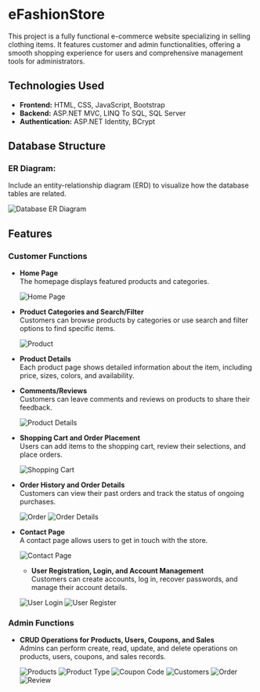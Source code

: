 # eFashionStore

This project is a fully functional e-commerce website specializing in selling clothing items. It features customer and admin functionalities, offering a smooth shopping experience for users and comprehensive management tools for administrators.

## Technologies Used
- **Frontend:** HTML, CSS, JavaScript, Bootstrap
- **Backend:** ASP.NET MVC, LINQ To SQL, SQL Server
- **Authentication:** ASP.NET Identity, BCrypt

## Database Structure
### ER Diagram:
Include an entity-relationship diagram (ERD) to visualize how the database tables are related.

  ![Database ER Diagram](WebsiteScreenshots/Capfs_database.png)

## Features

### Customer Functions
- **Home Page**  
  The homepage displays featured products and categories.
  
  ![Home Page](WebsiteScreenshots/localhost_44351_home.png)
  
- **Product Categories and Search/Filter**  
  Customers can browse products by categories or use search and filter options to find specific items.
  
  ![Product](WebsiteScreenshots/localhost_44351_Product.png)
  
- **Product Details**  
  Each product page shows detailed information about the item, including price, sizes, colors, and availability.
  
- **Comments/Reviews**  
  Customers can leave comments and reviews on products to share their feedback.
  
  ![Product Details](WebsiteScreenshots/localhost_44351_Product_Details.png)
  
- **Shopping Cart and Order Placement**  
  Users can add items to the shopping cart, review their selections, and place orders.
  
  ![Shopping Cart](WebsiteScreenshots/localhost_44351_Cart_ListCarts.png)
  
- **Order History and Order Details**  
  Customers can view their past orders and track the status of ongoing purchases.
  
  ![Order](WebsiteScreenshots/localhost_44351_Order_Order.png)
  ![Order Details](WebsiteScreenshots/localhost_44351_Order_OrderDetails.png)

- **Contact Page**  
  A contact page allows users to get in touch with the store.
  
  ![Contact Page](WebsiteScreenshots/localhost_44351_Home_Contact.png)

  - **User Registration, Login, and Account Management**  
  Customers can create accounts, log in, recover passwords, and manage their account details.
  
  ![User Login](WebsiteScreenshots/localhost_44351_Account_Login.png)
  ![User Register](WebsiteScreenshots/localhost_44351_Account_Register.png)

### Admin Functions

- **CRUD Operations for Products, Users, Coupons, and Sales**  
  Admins can perform create, read, update, and delete operations on products, users, coupons, and sales records.
  
  ![Products](WebsiteScreenshots/localhost_44351_Admin_HomeAdmin.png)
  ![Product Type](WebsiteScreenshots/localhost_44351_Admin_CustomerAdmin_ListProductType.png)
  ![Coupon Code](WebsiteScreenshots/localhost_44351_Admin_CustomerAdmin_ListCoupon.png)
  ![Customers](WebsiteScreenshots/localhost_44351_Admin_CustomerAdmin_ListCus.png)
  ![Order](WebsiteScreenshots/localhost_44351_Admin_CustomerAdmin_ListOrder.png)
  ![Review](WebsiteScreenshots/localhost_44351_Admin_CustomerAdmin_ListReview.png)


